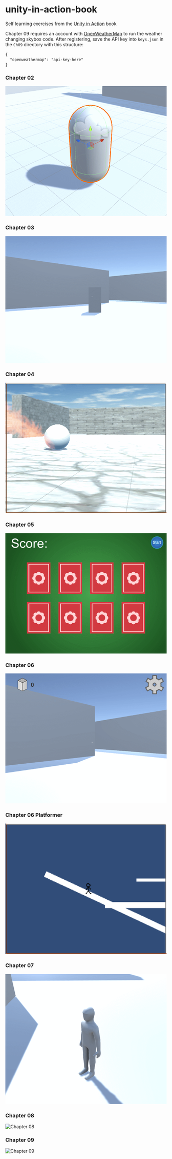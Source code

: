 # unity-in-action-book
Self learning exercises from the [Unity in Action](https://www.manning.com/books/unity-in-action) book

Chapter 09 requires an account with [OpenWeatherMap](http://openweathermap.org/) to run the weather changing skybox code. After registering, save the API key into `keys.json` in the `Ch09` directory with this structure:
```
{
  "openweathermap": "api-key-here"
}
```

### Chapter 02
![Chapter 02](https://github.com/ivanarellano/unity-in-action-book/blob/master/Ch02/ch02.gif)

### Chapter 03
![Chapter 03](https://github.com/ivanarellano/unity-in-action-book/blob/master/Ch03/ch03.gif)

### Chapter 04
![Chapter 04](https://github.com/ivanarellano/unity-in-action-book/blob/master/Ch04/ch04.gif)

### Chapter 05
![Chapter 05](https://github.com/ivanarellano/unity-in-action-book/blob/master/Ch05/ch05.gif)

### Chapter 06
![Chapter 06](https://github.com/ivanarellano/unity-in-action-book/blob/master/Ch06/ch06.gif)

### Chapter 06 Platformer
![Chapter 06 Platformer](https://github.com/ivanarellano/unity-in-action-book/blob/master/Ch06_Platformer/ch06_platformer.gif)

### Chapter 07
![Chapter 07](https://github.com/ivanarellano/unity-in-action-book/blob/master/Ch07/ch07.gif)

### Chapter 08
![Chapter 08](https://github.com/ivanarellano/unity-in-action-book/blob/master/Ch08/ch08.gif)

### Chapter 09
![Chapter 09](https://github.com/ivanarellano/unity-in-action-book/blob/master/Ch09/ch09.gif)